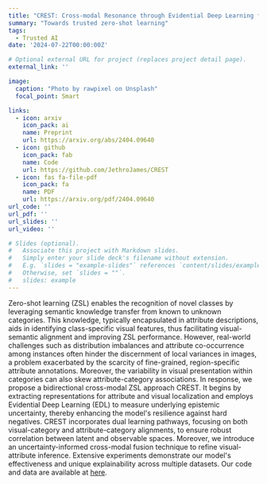 ```yaml
---
title: "CREST: Cross-modal Resonance through Evidential Deep Learning for Enhanced Zero-Shot Learning"
summary: "Towards trusted zero-shot learning"
tags:
  - Trusted AI
date: '2024-07-22T00:00:00Z'

# Optional external URL for project (replaces project detail page).
external_link: ''

image:
  caption: "Photo by rawpixel on Unsplash"
  focal_point: Smart

links:
  - icon: arxiv
    icon_pack: ai
    name: Preprint
    url: https://arxiv.org/abs/2404.09640
  - icon: github
    icon_pack: fab
    name: Code
    url: https://github.com/JethroJames/CREST
  - icon: fas fa-file-pdf
    icon_pack: fa
    name: PDF
    url: https://arxiv.org/pdf/2404.09640
url_code: ''
url_pdf: ''
url_slides: ''
url_video: ''

# Slides (optional).
#   Associate this project with Markdown slides.
#   Simply enter your slide deck's filename without extension.
#   E.g. `slides = "example-slides"` references `content/slides/example-slides.md`.
#   Otherwise, set `slides = ""`.
#   slides: example
---
```

Zero-shot learning (ZSL) enables the recognition of novel classes by leveraging semantic knowledge transfer from known to unknown categories. This knowledge, typically encapsulated in attribute descriptions, aids in identifying class-specific visual features, thus facilitating visual-semantic alignment and improving ZSL performance. However, real-world challenges such as distribution imbalances and attribute co-occurrence among instances often hinder the discernment of local variances in images, a problem exacerbated by the scarcity of fine-grained, region-specific attribute annotations. Moreover, the variability in visual presentation within categories can also skew attribute-category associations. In response, we propose a bidirectional cross-modal ZSL approach CREST. It begins by extracting representations for attribute and visual localization and employs Evidential Deep Learning (EDL) to measure underlying epistemic uncertainty, thereby enhancing the model's resilience against hard negatives. CREST incorporates dual learning pathways, focusing on both visual-category and attribute-category alignments, to ensure robust correlation between latent and observable spaces. Moreover, we introduce an uncertainty-informed cross-modal fusion technique to refine visual-attribute inference. Extensive experiments demonstrate our model's effectiveness and unique explainability across multiple datasets. Our code and data are available at [here](https://github.com/JethroJames/CREST).
